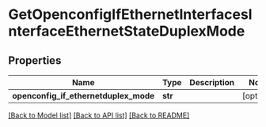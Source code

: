 # GetOpenconfigIfEthernetInterfacesInterfaceEthernetStateDuplexMode

## Properties
Name | Type | Description | Notes
------------ | ------------- | ------------- | -------------
**openconfig_if_ethernetduplex_mode** | **str** |  | [optional] 

[[Back to Model list]](../README.md#documentation-for-models) [[Back to API list]](../README.md#documentation-for-api-endpoints) [[Back to README]](../README.md)


